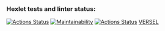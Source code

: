 ### Hexlet tests and linter status:
[![Actions Status](https://github.com/Kemononya/frontend-project-11/workflows/hexlet-check/badge.svg)](https://github.com/Kemononya/frontend-project-11/actions)
[![Maintainability](https://api.codeclimate.com/v1/badges/7431ee6bda3151b2191d/maintainability)](https://codeclimate.com/github/Kemononya/frontend-project-11/maintainability)
[![Actions Status](https://github.com/Kemononya/frontend-project-11/workflows/linter/badge.svg)](https://github.com/Kemononya/frontend-project-11/actions)
[VERSEL](https://frontend-project-11-kappa.vercel.app)